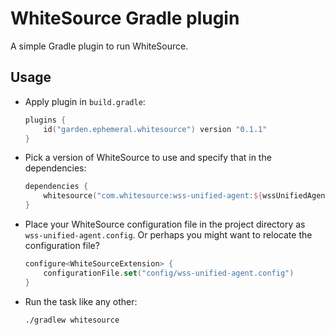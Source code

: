# WhiteSource Gradle plugin

A simple Gradle plugin to run WhiteSource.

## Usage

* Apply plugin in `build.gradle`:

    ```kotlin
    plugins {
        id("garden.ephemeral.whitesource") version "0.1.1"
    }
    ```

* Pick a version of WhiteSource to use and specify that in the dependencies:

    ```kotlin
    dependencies {
        whitesource("com.whitesource:wss-unified-agent:${wssUnifiedAgentVersion}")
    }
    ```

* Place your WhiteSource configuration file in the project directory as `wss-unified-agent.config`.
  Or perhaps you might want to relocate the configuration file?
  
    ```kotlin
    configure<WhiteSourceExtension> {
        configurationFile.set("config/wss-unified-agent.config")
    }
    ```

* Run the task like any other:

    ```shell
    ./gradlew whitesource
    ```
